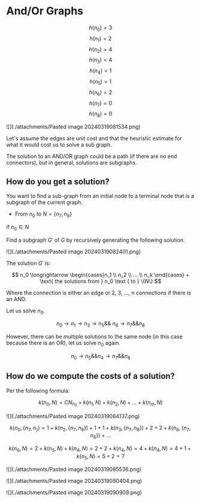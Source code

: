 # And/Or Graphs

$$h(n_0) = 3$$ $$h(n_1) = 2$$ $$h(n_2) = 4$$ $$h(n_3) = 4$$ $$h(n_4) = 1$$
$$h(n_5) = 1$$ $$h(n_6) = 2$$ $$h(n_7) = 0$$ $$h(n_8) = 0$$

![](./attachments/Pasted image 20240319081534.png)

Let's assume the edges are unit cost and that the heuristic estimate for what it
would cost us to solve a sub graph.

The solution to an AND/OR graph could be a path (if there are no end
connectors), but in general, solutions are subgraphs.

## How do you get a solution?

You want to find a sub-graph from an initial node to a terminal node that is a
subgraph of the current graph.

- From $n_0$ to $N = \{n_7, n_8\}$

if $n_0 \in N$

Find a subgraph $G' \text{ of } G$ by recursively generating the following
solution.

![](./attachments/Pasted image 20240319082401.png)

The solution $G'$ is:

$$
n_0 \longrightarrow \begin{cases}n_1 \\ n_2 \\ ... \\ n_k \end{cases} +
\text{ the solutions from } n_0 \text { to } \{N\}
$$

Where the connection is either an edge or 2, 3, ..., n connections if there is
an AND.

Let us solve $n_0$.

$$
n_0 \rightarrow n_1 \rightarrow n_3 \rightarrow n_5\&\&\ n_6 \rightarrow n_7
\&\& n_8
$$

However, there can be multiple solutions to the same node (in this case because
there is an OR), let us solve $n_0$ again.

$$n_0 \rightarrow n_5 \&\& n_4 \rightarrow n_7 \&\& n_8$$

## How do we compute the costs of a solution?

Per the following formula:

$$k(n_0, N) = CN_{n_{0}} + k(n_1, N) + k(n_2, N) + ... + k(n_m, N)$$

![](./attachments/Pasted image 20240319084137.png)

$$
k(n_0, \{n_7, n_\}) = 1 + k(n_2, \{n_7, n_8\}) + 1 + 1 + k(n_3, \{n_7,
n_8\}) + 2 + 2 + k(n_6, \{n_7, n_6\}) + ...
$$

$$
k(n_0, N) = 2 + k(n_5, N) + k(n_4, N) = 2 + 2 + k(n_4, N) = 4 + k(n_4, N) =
4 + 1 + k(n_5, N) = 5 + 2 = 7
$$


![](./attachments/Pasted image 20240319085536.png)


![](./attachments/Pasted image 20240319090404.png)


![](./attachments/Pasted image 20240319090909.png)

































